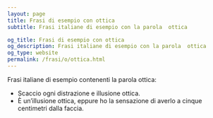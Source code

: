 ```yaml
---
layout: page
title: Frasi di esempio con ottica 
subtitle: Frasi italiane di esempio con la parola  ottica

og_title: Frasi di esempio con ottica 
og_description: Frasi italiane di esempio con la parola  ottica
og_type: website
permalink: /frasi/o/ottica.html
---
```


Frasi italiane di esempio contenenti la parola ottica:


- Scaccio ogni distrazione e illusione ottica.
- È un’illusione ottica, eppure ho la sensazione di averlo a cinque centimetri dalla faccia.
